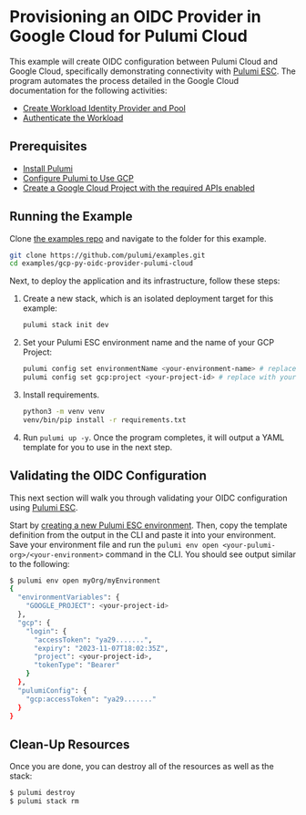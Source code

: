 # Provisioning an OIDC Provider in Google Cloud for Pulumi Cloud

This example will create OIDC configuration between Pulumi Cloud and Google Cloud, specifically demonstrating connectivity with [Pulumi ESC](https://www.pulumi.com/docs/pulumi-cloud/esc/). The program automates the process detailed in the Google Cloud documentation for the following activities:

- [Create Workload Identity Provider and Pool](https://cloud.google.com/iam/docs/workload-identity-federation-with-other-providers#create_the_workload_identity_pool_and_provider)
- [Authenticate the Workload](https://cloud.google.com/iam/docs/workload-identity-federation-with-other-providers#authenticate)

## Prerequisites

* [Install Pulumi](https://www.pulumi.com/docs/get-started/install/)
* [Configure Pulumi to Use GCP](https://www.pulumi.com/docs/clouds/gcp/get-started/begin/#configure-pulumi-to-access-your-google-cloud-account)
* [Create a Google Cloud Project with the required APIs enabled](https://cloud.google.com/iam/docs/workload-identity-federation-with-other-providers#configure)

## Running the Example

Clone [the examples repo](https://github.com/pulumi/examples) and navigate to the folder for this example.

```bash
git clone https://github.com/pulumi/examples.git
cd examples/gcp-py-oidc-provider-pulumi-cloud
```

Next, to deploy the application and its infrastructure, follow these steps:

1. Create a new stack, which is an isolated deployment target for this example:

    ```bash
    pulumi stack init dev
    ```

1. Set your Pulumi ESC environment name and the name of your GCP Project:

    ```bash
    pulumi config set environmentName <your-environment-name> # replace with your environment name
    pulumi config set gcp:project <your-project-id> # replace with your GCP project ID
    ```

1. Install requirements.

    ```bash
    python3 -m venv venv
    venv/bin/pip install -r requirements.txt
    ```

1. Run `pulumi up -y`. Once the program completes, it will output a YAML template for you to use in the next step.

## Validating the OIDC Configuration

This next section will walk you through validating your OIDC configuration using [Pulumi ESC](https://www.pulumi.com/docs/pulumi-cloud/esc/).

Start by [creating a new Pulumi ESC environment](https://www.pulumi.com/docs/pulumi-cloud/esc/get-started/#create-an-environment). Then, copy the template definition from the output in the CLI and paste it into your environment. Save your environment file and run the `pulumi env open <your-pulumi-org>/<your-environment>` command in the CLI. You should see output similar to the following:

```bash
$ pulumi env open myOrg/myEnvironment
{
  "environmentVariables": {
    "GOOGLE_PROJECT": <your-project-id>
  },
  "gcp": {
    "login": {
      "accessToken": "ya29.......",
      "expiry": "2023-11-07T18:02:35Z",
      "project": <your-project-id>,
      "tokenType": "Bearer"
    }
  },
  "pulumiConfig": {
    "gcp:accessToken": "ya29......."
  }
}
```

## Clean-Up Resources

Once you are done, you can destroy all of the resources as well as the stack:

```bash
$ pulumi destroy
$ pulumi stack rm
```
